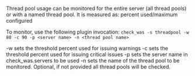 Thread pool usage can be monitored for the entire server (all thread pools) or with a named thread pool. It is measured as:
percent used/maximum configured

To monitor, use the following plugin invocation:
`check_was -s threadpool -w 80 -c 90 -p <server name> -n <thread pool name>`

-w sets the threshold percent used for issuing warnings
-c sets the threshold percent used for issuing critical issues
-p sets the server name in check\_was.servers to be used
-n sets the name of the thread pool to be monitored. Optional, if not provided all thread pools will be checked.